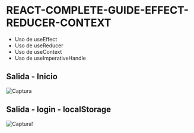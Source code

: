# REACT-COMPLETE-GUIDE-EFFECT-REDUCER-CONTEXT
 - Uso de useEffect 
 - Uso de useReducer
 - Uso de useContext
 - Uso de useImperativeHandle 

## Salida - Inicio
![Captura](https://user-images.githubusercontent.com/7141537/153091650-d43a832a-4cc2-4e28-993a-a66ebd834aff.PNG)

## Salida - login - localStorage
![Captura1](https://user-images.githubusercontent.com/7141537/153091648-6e428800-d6c5-42af-9633-b911ea50abcc.PNG)
